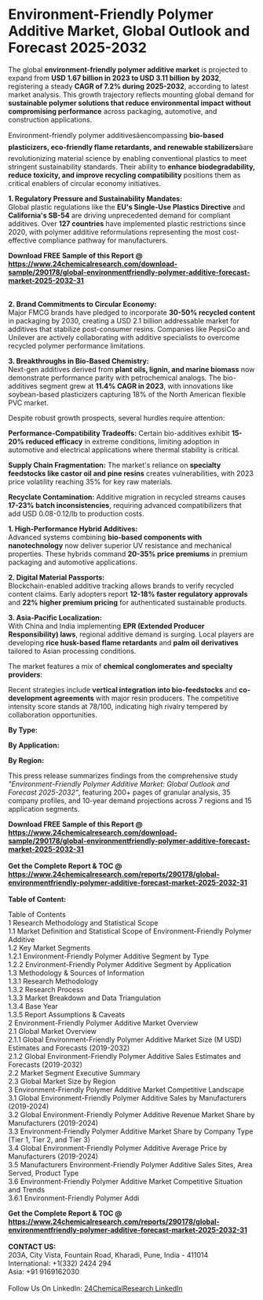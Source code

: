 <h1>Environment-Friendly Polymer Additive Market, Global Outlook and Forecast 2025-2032</h1><p>The global <strong>environment-friendly polymer additive market</strong> is projected to expand from <strong>USD 1.67 billion in 2023 to USD 3.11 billion by 2032</strong>, registering a steady <strong>CAGR of 7.2% during 2025-2032</strong>, according to latest market analysis. This growth trajectory reflects mounting global demand for <strong>sustainable polymer solutions that reduce environmental impact without compromising performance</strong> across packaging, automotive, and construction applications.</p><p>Environment-friendly polymer additivesâencompassing <strong>bio-based plasticizers, eco-friendly flame retardants, and renewable stabilizers</strong>âare revolutionizing material science by enabling conventional plastics to meet stringent sustainability standards. Their ability to <strong>enhance biodegradability, reduce toxicity, and improve recycling compatibility</strong> positions them as critical enablers of circular economy initiatives.</p><p><strong>1. Regulatory Pressure and Sustainability Mandates:</strong><br>
Global plastic regulations like the <strong>EU's Single-Use Plastics Directive</strong> and <strong>California's SB-54</strong> are driving unprecedented demand for compliant additives. Over <strong>127 countries</strong> have implemented plastic restrictions since 2020, with polymer additive reformulations representing the most cost-effective compliance pathway for manufacturers.</p><div><b>Download FREE Sample of this Report @ 
            <a href="https://www.24chemicalresearch.com/download-sample/290178/global-environmentfriendly-polymer-additive-forecast-market-2025-2032-31">
            https://www.24chemicalresearch.com/download-sample/290178/global-environmentfriendly-polymer-additive-forecast-market-2025-2032-31</a></b></div><br><p><strong>2. Brand Commitments to Circular Economy:</strong><br>
Major FMCG brands have pledged to incorporate <strong>30-50% recycled content</strong> in packaging by 2030, creating a USD 2.1 billion addressable market for additives that stabilize post-consumer resins. Companies like PepsiCo and Unilever are actively collaborating with additive specialists to overcome recycled polymer performance limitations.</p><p><strong>3. Breakthroughs in Bio-Based Chemistry:</strong><br>
Next-gen additives derived from <strong>plant oils, lignin, and marine biomass</strong> now demonstrate performance parity with petrochemical analogs. The bio-additives segment grew at <strong>11.4% CAGR in 2023</strong>, with innovations like soybean-based plasticizers capturing 18% of the North American flexible PVC market.</p><p>Despite robust growth prospects, several hurdles require attention:</p><p><strong>Performance-Compatibility Tradeoffs:</strong> Certain bio-additives exhibit <strong>15-20% reduced efficacy</strong> in extreme conditions, limiting adoption in automotive and electrical applications where thermal stability is critical.</p><p><strong>Supply Chain Fragmentation:</strong> The market's reliance on <strong>specialty feedstocks like castor oil and pine resins</strong> creates vulnerabilities, with 2023 price volatility reaching 35% for key raw materials.</p><p><strong>Recyclate Contamination:</strong> Additive migration in recycled streams causes <strong>17-23% batch inconsistencies</strong>, requiring advanced compatibilizers that add USD 0.08-0.12/lb to production costs.</p><p><strong>1. High-Performance Hybrid Additives:</strong><br>
Advanced systems combining <strong>bio-based components with nanotechnology</strong> now deliver superior UV resistance and mechanical properties. These hybrids command <strong>20-35% price premiums</strong> in premium packaging and automotive applications.</p><p><strong>2. Digital Material Passports:</strong><br>
Blockchain-enabled additive tracking allows brands to verify recycled content claims. Early adopters report <strong>12-18% faster regulatory approvals</strong> and <strong>22% higher premium pricing</strong> for authenticated sustainable products.</p><p><strong>3. Asia-Pacific Localization:</strong><br>
With China and India implementing <strong>EPR (Extended Producer Responsibility) laws</strong>, regional additive demand is surging. Local players are developing <strong>rice husk-based flame retardants</strong> and <strong>palm oil derivatives</strong> tailored to Asian processing conditions.</p><p>The market features a mix of <strong>chemical conglomerates and specialty providers</strong>:</p><p>Recent strategies include <strong>vertical integration into bio-feedstocks</strong> and <strong>co-development agreements</strong> with major resin producers. The competitive intensity score stands at 78/100, indicating high rivalry tempered by collaboration opportunities.</p><p><strong>By Type:</strong></p><p><strong>By Application:</strong></p><p><strong>By Region:</strong></p><p>This press release summarizes findings from the comprehensive study <em>"Environment-Friendly Polymer Additive Market: Global Outlook and Forecast 2025-2032"</em>, featuring 200+ pages of granular analysis, 35 company profiles, and 10-year demand projections across 7 regions and 15 application segments.</p><div><b>Download FREE Sample of this Report @ 
            <a href="https://www.24chemicalresearch.com/download-sample/290178/global-environmentfriendly-polymer-additive-forecast-market-2025-2032-31">
            https://www.24chemicalresearch.com/download-sample/290178/global-environmentfriendly-polymer-additive-forecast-market-2025-2032-31</a></b></div><br><div><b>Get the Complete Report & TOC @ 
            <a href="https://www.24chemicalresearch.com/reports/290178/global-environmentfriendly-polymer-additive-forecast-market-2025-2032-31">
            https://www.24chemicalresearch.com/reports/290178/global-environmentfriendly-polymer-additive-forecast-market-2025-2032-31</a></b></div><br>
            <b>Table of Content:</b><p>Table of Contents<br />
1 Research Methodology and Statistical Scope<br />
1.1 Market Definition and Statistical Scope of Environment-Friendly Polymer Additive<br />
1.2 Key Market Segments<br />
1.2.1 Environment-Friendly Polymer Additive Segment by Type<br />
1.2.2 Environment-Friendly Polymer Additive Segment by Application<br />
1.3 Methodology & Sources of Information<br />
1.3.1 Research Methodology<br />
1.3.2 Research Process<br />
1.3.3 Market Breakdown and Data Triangulation<br />
1.3.4 Base Year<br />
1.3.5 Report Assumptions & Caveats<br />
2 Environment-Friendly Polymer Additive Market Overview<br />
2.1 Global Market Overview<br />
2.1.1 Global Environment-Friendly Polymer Additive Market Size (M USD) Estimates and Forecasts (2019-2032)<br />
2.1.2 Global Environment-Friendly Polymer Additive Sales Estimates and Forecasts (2019-2032)<br />
2.2 Market Segment Executive Summary<br />
2.3 Global Market Size by Region<br />
3 Environment-Friendly Polymer Additive Market Competitive Landscape<br />
3.1 Global Environment-Friendly Polymer Additive Sales by Manufacturers (2019-2024)<br />
3.2 Global Environment-Friendly Polymer Additive Revenue Market Share by Manufacturers (2019-2024)<br />
3.3 Environment-Friendly Polymer Additive Market Share by Company Type (Tier 1, Tier 2, and Tier 3)<br />
3.4 Global Environment-Friendly Polymer Additive Average Price by Manufacturers (2019-2024)<br />
3.5 Manufacturers Environment-Friendly Polymer Additive Sales Sites, Area Served, Product Type<br />
3.6 Environment-Friendly Polymer Additive Market Competitive Situation and Trends<br />
3.6.1 Environment-Friendly Polymer Addi</p><div><b>Get the Complete Report & TOC @ 
            <a href="https://www.24chemicalresearch.com/reports/290178/global-environmentfriendly-polymer-additive-forecast-market-2025-2032-31">
            https://www.24chemicalresearch.com/reports/290178/global-environmentfriendly-polymer-additive-forecast-market-2025-2032-31</a></b></div><br><b>CONTACT US:</b><br>
            203A, City Vista, Fountain Road, Kharadi, Pune, India - 411014<br>
            International: +1(332) 2424 294<br>
            Asia: +91 9169162030 <br><br>
            Follow Us On LinkedIn: <a href="https://www.linkedin.com/company/24chemicalresearch/">24ChemicalResearch LinkedIn</a>